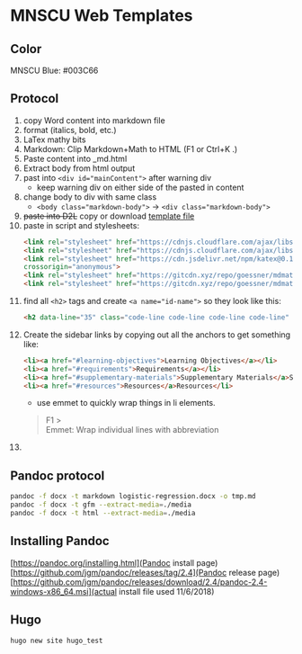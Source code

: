 # MNSCU Web Templates

## Color

MNSCU Blue: #003C66

## Protocol

1. copy Word content into markdown file
1. format (italics, bold, etc.) 
1. LaTex mathy bits
1. Markdown: Clip Markdown+Math to HTML (F1 or Ctrl+K .)
1. Paste content into _md.html
1. Extract body from html output
1. past into `<div id="mainContent">` after warning div
    - keep warning div on either side of the pasted in content
1. change body to div with same class
    - `<body class="markdown-body">` &rarr; `<div class="markdown-body">`
1. ~~paste into D2L~~ copy or download [template file](includes/metroTemplate.html)
1. paste in script and stylesheets:
    ```html
    <link rel="stylesheet" href="https://cdnjs.cloudflare.com/ajax/libs/github-markdown-css/2.4.1/github-markdown.min.css">
    <link rel="stylesheet" href="https://cdnjs.cloudflare.com/ajax/libs/highlight.js/9.11.0/styles/default.min.css">
    <link rel="stylesheet" href="https://cdn.jsdelivr.net/npm/katex@0.10.0-rc.1/dist/katex.min.css" integrity="sha384-D+9gmBxUQogRLqvARvNLmA9hS2x//eK1FhVb9PiU86gmcrBrJAQT8okdJ4LMp2uv"
    crossorigin="anonymous">
    <link rel="stylesheet" href="https://gitcdn.xyz/repo/goessner/mdmath/master/css/texmath.css">
    <link rel="stylesheet" href="https://gitcdn.xyz/repo/goessner/mdmath/master/css/vscode-texmath.css">
    ```
1. find all `<h2>` tags and create `<a name="id-name">` so they look like this:
    ```html
    <h2 data-line="35" class="code-line code-line code-line code-line" id="resources"><a name="resources"></a>Resources</h2>
    ```
1. Create the sidebar links by copying out all the anchors to get something like:
    ```html
    <li><a href="#learning-objectives">Learning Objectives</a></li>
    <li><a href="#requirements">Requirements</a></li>
    <li><a href="#supplementary-materials">Supplementary Materials</a>Supplementary Materials</li>
    <li><a href="#resources">Resources</a>Resources</li>
    ```
    - use emmet to quickly wrap things in li elements. 
    > F1 >  
    > Emmet: Wrap individual lines with abbreviation
1. 


## Pandoc protocol 

```bash
pandoc -f docx -t markdown logistic-regression.docx -o tmp.md
pandoc -f docx -t gfm --extract-media=./media 
pandoc -f docx -t html --extract-media=./media 
```



## Installing Pandoc

[https://pandoc.org/installing.html](Pandoc install page)
[https://github.com/jgm/pandoc/releases/tag/2.4](Pandoc release page)
[https://github.com/jgm/pandoc/releases/download/2.4/pandoc-2.4-windows-x86_64.msi](actual install file used 11/6/2018)

## Hugo

```bash
hugo new site hugo_test
```

